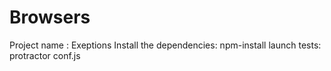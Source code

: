 # Browsers
Project name : Exeptions
Install the dependencies: npm-install
launch tests: protractor conf.js